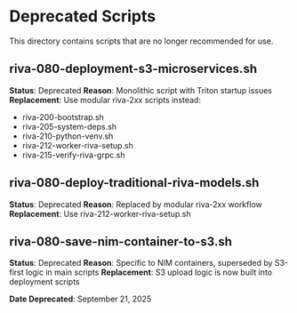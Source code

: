 # Deprecated Scripts

This directory contains scripts that are no longer recommended for use.

## riva-080-deployment-s3-microservices.sh
**Status**: Deprecated
**Reason**: Monolithic script with Triton startup issues
**Replacement**: Use modular riva-2xx scripts instead:
- riva-200-bootstrap.sh
- riva-205-system-deps.sh
- riva-210-python-venv.sh
- riva-212-worker-riva-setup.sh
- riva-215-verify-riva-grpc.sh

## riva-080-deploy-traditional-riva-models.sh
**Status**: Deprecated
**Reason**: Replaced by modular riva-2xx workflow
**Replacement**: Use riva-212-worker-riva-setup.sh

## riva-080-save-nim-container-to-s3.sh
**Status**: Deprecated
**Reason**: Specific to NIM containers, superseded by S3-first logic in main scripts
**Replacement**: S3 upload logic is now built into deployment scripts

**Date Deprecated**: September 21, 2025

